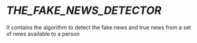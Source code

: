 # _THE_FAKE_NEWS_DETECTOR_
It contains the algorithm to detect the fake news and true news from a set of news available to a person

